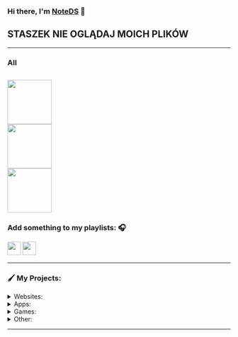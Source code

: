 ### Hi there, I'm [NoteDS][website] 👋

## STASZEK NIE OGLĄDAJ MOICH PLIKÓW
---
### All

[<img src="http://tamiru.pl/NoteDS/assets/discordlogo.svg" width="100" />](https://discord.com/users/838476005106515978)
<br />
[<img src="http://tamiru.pl/NoteDS/assets/youtube.png" width="100" />](https://www.youtube.com/channel/UCxlKbyCzPRveAvYRvs_bcYQ)
<br />
[<img src="http://tamiru.pl/NoteDS/assets/spotify.png" width="100" />](https://spotify.com)
<br />
---

### Add something to my playlists: 🎧

[<img src="https://upload.wikimedia.org/wikipedia/commons/thumb/6/6a/Youtube_Music_icon.svg/240px-Youtube_Music_icon.svg.png" width="30" />](https://music.youtube.com/playlist?list=PLsi7NgyWLhZTjE3iL2DlulV_62KPsVoKP&jct=5Md2vu19PwSs_zn4feRxQ6fSg6NeyQ)
[<img src="https://upload.wikimedia.org/wikipedia/commons/thumb/1/19/Spotify_logo_without_text.svg/1200px-Spotify_logo_without_text.svg.png" width="30" />](https://spotify.com)

---
### 🖌️ My Projects:
<details>
  <summary>Websites:</summary>
  • Tamiru.pl
  <br />
  • ErrorCraft.pl
  <br />
  • Naczos.pl
  <br />
  • Shortnly.xyz
  <br />
  • gameon.gg
</details>
<details>
  <summary>Apps:</summary>
• N/A
</details>
<details>
  <summary>Games:</summary>
• N/A
</details>
<details>
  <summary>Other:</summary>
• N/A
</details>

---

[website]: https://discord.com/users/838476005106515978
